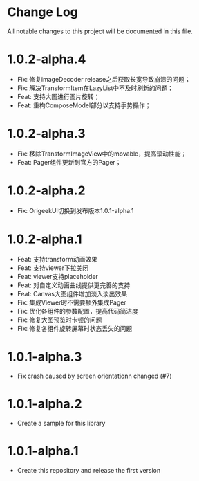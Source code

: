 # Change Log
All notable changes to this project will be documented in this file. 

# 1.0.2-alpha.4
- Fix: 修复imageDecoder release之后获取长宽导致崩溃的问题；
- Fix: 解决TransformItem在LazyList中不及时刷新的问题；
- Feat: 支持大图进行图片旋转；
- Feat: 重构ComposeModel部分以支持手势操作；

# 1.0.2-alpha.3
- Fix: 移除TransformImageView中的movable，提高滚动性能；
- Feat: Pager组件更新到官方的Pager；

# 1.0.2-alpha.2
- Fix: OrigeekUI切换到发布版本1.0.1-alpha.1

# 1.0.2-alpha.1
- Feat: 支持transform动画效果
- Feat: 支持viewer下拉关闭
- Feat: viewer支持placeholder
- Feat: 对自定义动画曲线提供更完善的支持
- Feat: Canvas大图组件增加淡入淡出效果
- Fix: 集成Viewer时不需要额外集成Pager
- Fix: 优化各组件的参数配置，提高代码简洁度
- Fix: 修复大图预览时卡顿的问题
- Fix: 修复各组件旋转屏幕时状态丢失的问题

# 1.0.1-alpha.3
- Fix crash caused by screen orientationn changed (#7)

# 1.0.1-alpha.2
- Create a sample for this library

# 1.0.1-alpha.1
- Create this repository and release the first version
